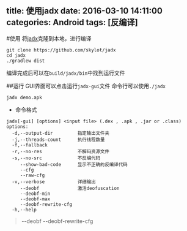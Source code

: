 title: 使用jadx
date: 2016-03-10 14:11:00
categories: Android
tags: [反编译]
---
<!--more-->
#使用
将[jadx](https://github.com/skylot/jadx)克隆到本地，进行编译
```shell
git clone https://github.com/skylot/jadx
cd jadx
./gradlew dist
```
编译完成后可以在`build/jadx/bin`中找到运行文件

##运行
GUI界面可以点击运行`jadx-gui`文件
命令行可以使用`./jadx`
```
jadx demo.apk
```
- 命令格式
```
jadx[-gui] [options] <input file> (.dex , .apk , .jar or .class)
options:
  -d,--output-dir         指定输出文件夹
  -j,--threads-count      执行线程数量
  -f,--fallback
  -r,--no-res             不解码资源文件
  -s,--no-src             不反编代码
     --show-bad-code      显示不正确的反编译代码
     --cfg                
     --raw-cfg
  -v,--verbose            详细输出
     --deobf              激活deofuscation
     --deobf-min
     --deobf-max
     --deobf-rewrite-cfg
  -h,--help
```

> --deobf --deobf-rewrite-cfg
